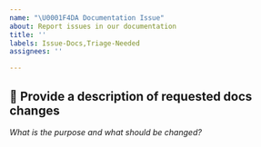 ```yaml
---
name: "\U0001F4DA Documentation Issue"
about: Report issues in our documentation
title: ''
labels: Issue-Docs,Triage-Needed
assignees: ''

---
```


<!-- Briefly describe which document needs to be corrected and why. -->

## 📝 Provide a description of requested docs changes

_What is the purpose and what should be changed?_
